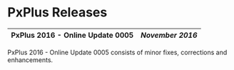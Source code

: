 # PxPlus Releases

**PxPlus 2016 - Online Update 0005** |  **_November 2016_**  
---|---  
  
PxPlus 2016 - Online Update 0005 consists of minor fixes, corrections and enhancements.
